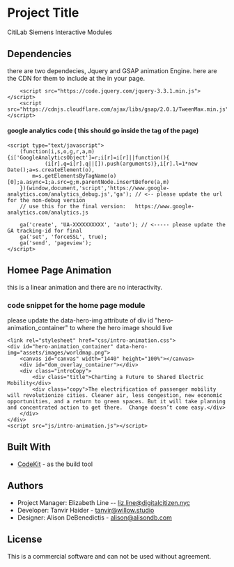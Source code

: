 # Project Title

CitiLab Siemens Interactive Modules


## Dependencies
there are two dependecies, Jquery and GSAP animation Engine. here are the CDN for them to include at the <head> in your page.

```
    <script src="https://code.jquery.com/jquery-3.3.1.min.js"></script>
    <script src="https://cdnjs.cloudflare.com/ajax/libs/gsap/2.0.1/TweenMax.min.js"></script>
```

#### google analytics code ( this should go inside the <head> tag of the page)
```
<script type="text/javascript">
    (function(i,s,o,g,r,a,m){i['GoogleAnalyticsObject']=r;i[r]=i[r]||function(){
            (i[r].q=i[r].q||[]).push(arguments)},i[r].l=1*new Date();a=s.createElement(o),
        m=s.getElementsByTagName(o)[0];a.async=1;a.src=g;m.parentNode.insertBefore(a,m)
    })(window,document,'script','https://www.google-analytics.com/analytics_debug.js','ga'); // <-- please update the url for the non-debug version
    // use this for the final version:   https://www.google-analytics.com/analytics.js

    ga('create', 'UA-XXXXXXXXXX', 'auto'); // <----- please update the GA tracking-id for final
    ga('set', 'forceSSL', true);
    ga('send', 'pageview');
</script>
```

## Homee Page Animation

this is a linear animation and there are no interactivity. 

### code snippet for the home page module
please update the data-hero-img attribute of div id "hero-animation_container" to where the hero image should live
```
<link rel="stylesheet" href="css/intro-animation.css">
<div id="hero-animation_container" data-hero-img="assets/images/worldmap.png">
    <canvas id="canvas" width="1440" height="100%"></canvas>
    <div id="dom_overlay_container"></div>
    <div class="introCopy">
        <div class="title">Charting a Future to Shared Electric Mobility</div>
        <div class="copy">The electrification of passenger mobility will revolutionize cities. Cleaner air, less congestion, new economic opportunities, and a return to green spaces. But it will take planning and concentrated action to get there.  Change doesn’t come easy.</div>
    </div>
</div>
<script src="js/intro-animation.js"></script>
```




## Built With

* [CodeKit](https://codekitapp.com/) - as the build tool


## Authors
* Project Manager: Elizabeth Line -- <liz.line@digitalcitizen.nyc>
* Developer: Tanvir Haider - <tanvir@willow.studio> 
* Designer: Alison DeBenedictis - <alison@alisondb.com> 

## License

This is a commercial software and can not be used without agreement.
